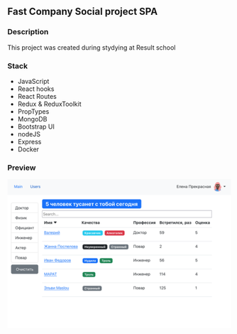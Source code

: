 ## Fast Company Social project SPA


### Description
This project was created during stydying at Result school

### Stack
+ JavaScript
+ React hooks
+ React Routes
+ Redux & ReduxToolkit
+ PropTypes
+ MongoDB
+ Bootstrap UI
+ nodeJS
+ Express
+ Docker


### Preview

![Preview](/preview.png)
